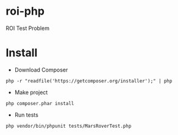 # roi-php
ROI Test Problem

# Install
* Download Composer

```
php -r "readfile('https://getcomposer.org/installer');" | php
```

* Make project 

```
php composer.phar install
```

* Run tests

```
php vendor/bin/phpunit tests/MarsRoverTest.php
```